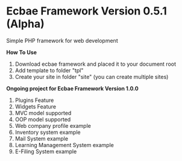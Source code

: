 # Ecbae Framework Version 0.5.1 (Alpha)
Simple PHP framework for web development

<b>How To Use</b>
<ol>
  <li>Download ecbae framework and placed it to your document root</li>
  <li>Add template to folder "tpl"</li>
  <li>Create your site in folder "site" (you can create multiple sites)</li>
</ol>
  
<b>Ongoing project for Ecbae Framework Version 1.0.0</b>
<ol>
  <li>Plugins Feature</li>
  <li>Widgets Feature</li>
  <li>MVC model supported</li>
  <li>OOP model supported</li>
  <li>Web company profile example</li>
  <li>Inventory system example</li>
  <li>Mail System example</li>
  <li>Learning Management System example</li>
  <li>E-Filing System example</li>
</ol>
